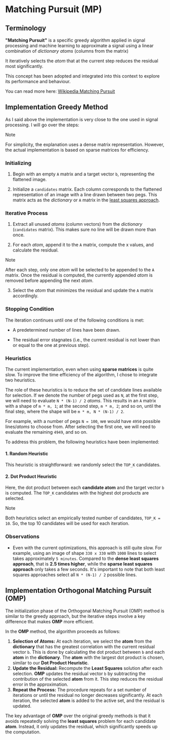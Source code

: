 # Matching Pursuit (MP)

## Terminology

**"Matching Pursuit"** is a specific greedy algorithm applied in signal processing and machine learning to approximate a signal using a linear combination of *dictionary atoms* (columns from the matrix)

It iteratively selects the *atom* that at the current step reduces the residual most significantly.

This concept has been adopted and integrated into this context to explore its performance and behaviour.

You can read more here: [Wikipedia Matching Pursuit](https://en.wikipedia.org/wiki/Matching_pursuit)

## Implementation Greedy Method

As I said above the implementation is very close to the one used in signal processing. I will go over the steps:
    
> [!NOTE]
> For simplicity, the explanation uses a dense matrix representation. However, the actual implementation is based on sparse matrices for efficiency.

### Initializing

1. Begin with an empty `A` matrix and a target vector `b`, representing the flattened image.

2. Initialize a `candidates` matrix. Each column corresponds to the flattened representation of an image with a line drawn between two pegs. This matrix acts as the *dictionary* or `A` matrix in the [least squares approach](02_least_squares.md).

### Iterative Process

1. Extract all unused *atoms* (column vectors) from the *dictionary* (`candidates` matrix). This makes sure no line will be drawn more than once.

2. For each *atom*, append it to the `A` matrix, compute the x values, and calculate the residual.

> [!NOTE]
> After each step, only one *atom* will be selected to be appended to the `A` matrix. Once the residual is computed, the currently appended *atom* is removed before appending the next *atom*.

3. Select the *atom* that minimizes the residual and update the `A` matrix accordingly.

### Stopping Condition

The iteration continues until one of the following conditions is met:

- A predetermined number of lines have been drawn.

- The residual error stagnates (i.e., the current residual is not lower than or equal to the one at previous step).

### Heuristics

The current implementation, even when using **sparse matrices** is quite slow. To improve the time efficiency of the algorithm, I chose to integrate two heuristics.

The role of these heuristics is to reduce the set of candidate lines available for selection. If we denote the number of pegs used as `N`, at the first step, we will need to evaluate `N * (N-1) / 2` *atoms*.
This results in an `A` matrix with a shape of `m * m, 1`; at the second step, `m * m, 2`; and so on, until the final step, where the shape will be `m * m, N * (N-1) / 2`.

For example, with a number of pegs `N = 100`, we would have `4950` possible lines/*atoms* to choose from. After selecting the first one, we will need to evaluate the remaining `4949`, and so on.

To address this problem, the following heuristics have been implemented:

#### 1. Random Heuristic

This heuristic is straightforward: we randomly select the `TOP_K` candidates.

#### 2. Dot Product Heuristic

Here, the dot product between each **candidate atom** and the target vector `b` is computed. The `TOP_K` candidates with the highest dot products are selected.

> [!NOTE]
> Both heuristics select an empirically tested number of candidates, `TOP_K = 10`. So, the top 10 candidates will be used for each iteration.

### Observations

- Even with the current optimizations, this approach is still quite slow. For example, using an image of shape `330 x 330` with `1000` lines to select takes approximately `5 minutes`. Compared to the **dense least squares approach**, that is **2.5 times higher**, while the **sparse least squares approach** only takes a few seconds. It's important to note that both least squares approaches select all `N * (N-1) / 2` possible lines.

## Implementation Orthogonal Matching Pursuit (OMP)

The initialization phase of the Orthogonal Matching Pursuit (OMP) method is similar to the greedy approach, but the iterative steps involve a key difference that makes **OMP** more efficient.

In the **OMP** method, the algorithm proceeds as follows:

1. **Selection of Atoms:** At each iteration, we select the **atom** from the **dictionary** that has the greatest correlation with the current residual vector `b`. This is done by calculating the dot product between `b` and each **atom** in the **dictionary**. The **atom** with the largest dot product is chosen, similar to our **Dot Product Heuristic**.
2. **Update the Residual:** Recompute the **Least Squares** solution after each selection. **OMP** updates the residual vector `b` by subtracting the contribution of the selected **atom** from it. This step reduces the residual error in the approximation.
3. **Repeat the Process:** The procedure repeats for a set number of iterations or until the residual no longer decreases significantly. At each iteration, the selected **atom** is added to the active set, and the residual is updated.

The key advantage of **OMP** over the original greedy methods is that it avoids repeatedly solving the **least squares** problem for each candidate **atom**. Instead, it only updates the residual, which significantly speeds up the computation.